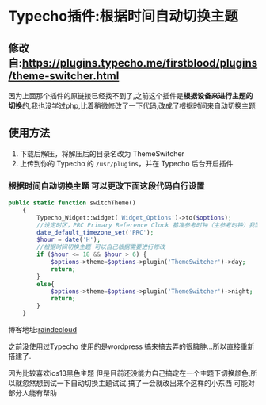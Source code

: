 # Typecho插件:根据时间自动切换主题

## 修改自:https://plugins.typecho.me/firstblood/plugins/theme-switcher.html


因为上面那个插件的原链接已经找不到了,之前这个插件是**根据设备来进行主题的切换**的,我也没学过php,比着稍微修改了一下代码,改成了根据时间来自动切换主题

## 使用方法

1. 下载后解压，将解压后的目录名改为 ThemeSwitcher
2. 上传到你的 Typecho 的 `/usr/plugins`，并在 Typecho 后台开启插件

### 根据时间自动切换主题 可以更改下面这段代码自行设置

```php
public static function switchTheme()
    {
        Typecho_Widget::widget('Widget_Options')->to($options); 
        //设定时区，PRC Primary Reference Clock 基准参考时钟（主参考时钟）我国的数字同步网采用主从同步方式，即北京建立基准时钟（PRC） 
        date_default_timezone_set('PRC');  
        $hour = date('H');
        //根据时间切换主题 可以自己根据需要进行修改
        if ($hour <= 18 && $hour > 6) {
            $options->theme=$options->plugin('ThemeSwitcher')->day;
            return;
        }
        else{
            $options->theme=$options->plugin('ThemeSwitcher')->night;
            return;
        }
    }
```



博客地址:[raindecloud](http://raindecloud.top)

之前没使用过Typecho 使用的是wordpress 搞来搞去弄的很臃肿...所以直接重新搭建了. 

因为比较喜欢ios13黑色主题  但是目前还没能力自己搞定在一个主题下切换颜色,所以就忽然想到试一下自动切换主题试试.搞了一会就改出来个这样的小东西 可能对部分人能有帮助
